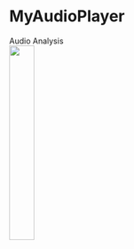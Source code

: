 # MyAudioPlayer
 Audio Analysis
 </br>
 <img src="https://github.com/user-attachments/assets/7cbb3932-089e-4b06-9da0-b77db0dd7d79" width="30%" height="30%" />

